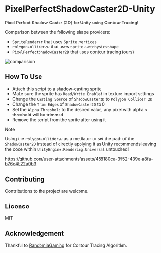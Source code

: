 # PixelPerfectShadowCaster2D-Unity
Pixel Perfect Shadow Caster (2D) for Unity using Contour Tracing!

Comparison between the following shape providers:
- `SpriteRenderer` that uses `Sprite.vertices`
- `PolygonCollider2D` that uses `Sprite.GetPhysicsShape`
- `PixelPerfectShadowCaster2D` that uses contour tracing (ours)
  
![comparision](https://github.com/user-attachments/assets/6381d40f-2a91-44b7-bf5f-2922bb0c8e7b)

## How To Use
- Attach this script to a shadow-casting sprite
- Make sure the sprite has `Read/Write Enabled` in texture import settings
- Change the `Casting Source` of `ShadowCaster2D` to `Polygon Collider 2D`
- Change the `Trim Edges` of `ShadowCaster2D` to 0
- Set the `Alpha Threshold` to the desired value, any pixel with alpha < threshold will be trimmed
- Remove the script from the sprite after using it

> [!NOTE]
> Using the `PolygonCollider2D` as a mediator to set the path of the `ShadowCaster2D` instead of directly applying it as Unity recommends leaving the code within `UnityEngine.Rendering.Universal` untouched!

https://github.com/user-attachments/assets/458180ca-3552-439e-a8fa-b76e4b22a0b3

## Contributing
Contributions to the project are welcome.

## License
MIT

## Acknowledgement
Thankful to [RandomiaGaming](https://github.com/RandomiaGaming) for Contour Tracing Algorithm.
